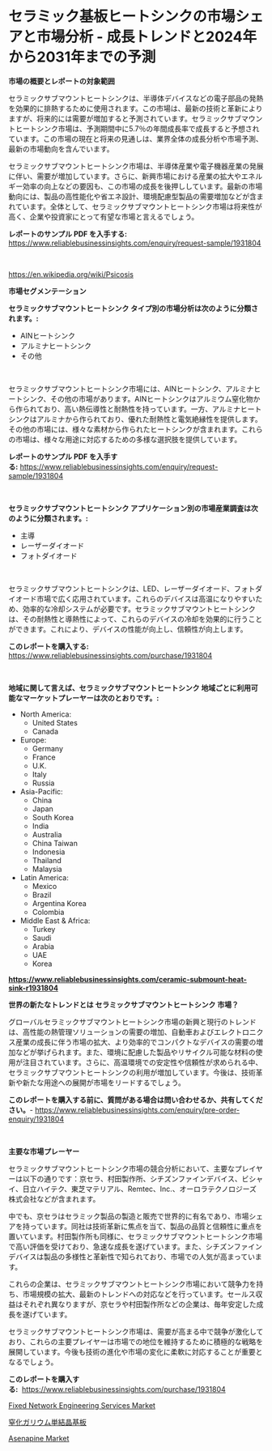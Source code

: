 <p><h1>セラミック基板ヒートシンクの市場シェアと市場分析 - 成長トレンドと2024年から2031年までの予測</h1></p><p><strong>市場の概要とレポートの対象範囲</strong></p>
<p><p>セラミックサブマウントヒートシンクは、半導体デバイスなどの電子部品の発熱を効果的に排熱するために使用されます。この市場は、最新の技術と革新によりますが、将来的には需要が増加すると予測されています。セラミックサブマウントヒートシンク市場は、予測期間中に5.7％の年間成長率で成長すると予想されています。この市場の現在と将来の見通しは、業界全体の成長分析や市場予測、最新の市場動向を含んでいます。</p><p>セラミックサブマウントヒートシンク市場は、半導体産業や電子機器産業の発展に伴い、需要が増加しています。さらに、新興市場における産業の拡大やエネルギー効率の向上などの要因も、この市場の成長を後押ししています。最新の市場動向には、製品の高性能化や省エネ設計、環境配慮型製品の需要増加などが含まれています。全体として、セラミックサブマウントヒートシンク市場は将来性が高く、企業や投資家にとって有望な市場と言えるでしょう。</p></p>
<p><strong>レポートのサンプル PDF を入手する:</strong> <a href="https://www.reliablebusinessinsights.com/enquiry/request-sample/1931804">https://www.reliablebusinessinsights.com/enquiry/request-sample/1931804</a></p>
<p>&nbsp;</p>
<p><a href="https://en.wikipedia.org/wiki/Psicosis">https://en.wikipedia.org/wiki/Psicosis</a></p>
<p><strong>市場セグメンテーション</strong></p>
<p><strong>セラミックサブマウントヒートシンク タイプ別の市場分析は次のように分類されます。:</strong></p>
<p><ul><li>AINヒートシンク</li><li>アルミナヒートシンク</li><li>その他</li></ul></p>
<p>&nbsp;</p>
<p><p>セラミックサブマウントヒートシンク市場には、AINヒートシンク、アルミナヒートシンク、その他の市場があります。AINヒートシンクはアルミウム窒化物から作られており、高い熱伝導性と耐熱性を持っています。一方、アルミナヒートシンクはアルミナから作られており、優れた耐熱性と電気絶縁性を提供します。その他の市場には、様々な素材から作られたヒートシンクが含まれます。これらの市場は、様々な用途に対応するための多様な選択肢を提供しています。</p></p>
<p><strong>レポートのサンプル PDF を入手する:</strong>&nbsp;<a href="https://www.reliablebusinessinsights.com/enquiry/request-sample/1931804">https://www.reliablebusinessinsights.com/enquiry/request-sample/1931804</a></p>
<p>&nbsp;</p>
<p><strong> セラミックサブマウントヒートシンク アプリケーション別の市場産業調査は次のように分類されます。:</strong></p>
<p><ul><li>主導</li><li>レーザーダイオード</li><li>フォトダイオード</li></ul></p>
<p>&nbsp;</p>
<p><p>セラミックサブマウントヒートシンクは、LED、レーザーダイオード、フォトダイオード市場で広く応用されています。これらのデバイスは高温になりやすいため、効率的な冷却システムが必要です。セラミックサブマウントヒートシンクは、その耐熱性と導熱性によって、これらのデバイスの冷却を効果的に行うことができます。これにより、デバイスの性能が向上し、信頼性が向上します。</p></p>
<p><strong>このレポートを購入する:</strong>&nbsp; <a href="https://www.reliablebusinessinsights.com/purchase/1931804">https://www.reliablebusinessinsights.com/purchase/1931804</a></p>
<p>&nbsp;</p>
<p><strong>地域に関して言えば、セラミックサブマウントヒートシンク 地域ごとに利用可能なマーケットプレーヤーは次のとおりです。:</strong></p>
<p><ul>
    <li>
        North America:
        <ul>
            <li>United States</li>
            <li>Canada</li>
        </ul>
    </li>
    <li>
        Europe:
        <ul>
            <li>Germany</li>
            <li>France</li>
            <li>U.K.</li>
            <li>Italy</li>
            <li>Russia</li>
        </ul>
    </li>
    <li>
        Asia-Pacific:
        <ul>
            <li>China</li>
            <li>Japan</li>
            <li>South Korea</li>
            <li>India</li>
            <li>Australia</li>
            <li>China Taiwan</li>
            <li>Indonesia</li>
            <li>Thailand</li>
            <li>Malaysia</li>
        </ul>
    </li>
    <li>
        Latin America:
        <ul>
            <li>Mexico</li>
            <li>Brazil</li>
            <li>Argentina Korea</li>
            <li>Colombia</li>
        </ul>
    </li>
    <li>
        Middle East & Africa:
        <ul>
            <li>Turkey</li>
            <li>Saudi</li>
            <li>Arabia</li>
            <li>UAE</li>
            <li>Korea</li>
        </ul>
    </li>
    </ul></p>
<p><strong><a href="https://www.reliablebusinessinsights.com/ceramic-submount-heat-sink-r1931804">https://www.reliablebusinessinsights.com/ceramic-submount-heat-sink-r1931804</a></strong>&nbsp;</p>
<p><strong>世界の新たなトレンドとは セラミックサブマウントヒートシンク 市場？</strong></p>
<p><p>グローバルセラミックサブマウントヒートシンク市場の新興と現行のトレンドは、高性能の熱管理ソリューションの需要の増加、自動車およびエレクトロニクス産業の成長に伴う市場の拡大、より効率的でコンパクトなデバイスの需要の増加などが挙げられます。また、環境に配慮した製品やリサイクル可能な材料の使用が注目されています。さらに、高温環境での安定性や信頼性が求められる中、セラミックサブマウントヒートシンクの利用が増加しています。今後は、技術革新や新たな用途への展開が市場をリードするでしょう。</p></p>
<p><strong>このレポートを購入する前に、質問がある場合は問い合わせるか、共有してください。</strong>- <a href="https://www.reliablebusinessinsights.com/enquiry/pre-order-enquiry/1931804">https://www.reliablebusinessinsights.com/enquiry/pre-order-enquiry/1931804</a></p>
<p>&nbsp;</p>
<p><strong>主要な市場プレーヤー</strong></p>
<p><p>セラミックサブマウントヒートシンク市場の競合分析において、主要なプレイヤーは以下の通りです：京セラ、村田製作所、シチズンファインデバイス、ビシャイ、日立ハイテク、東芝マテリアル、Remtec、Inc.、オーロラテクノロジーズ株式会社などが含まれます。</p><p>中でも、京セラはセラミック製品の製造と販売で世界的に有名であり、市場シェアを持っています。同社は技術革新に焦点を当て、製品の品質と信頼性に重点を置いています。村田製作所も同様に、セラミックサブマウントヒートシンク市場で高い評価を受けており、急速な成長を遂げています。また、シチズンファインデバイスは製品の多様性と革新性で知られており、市場での人気が高まっています。</p><p>これらの企業は、セラミックサブマウントヒートシンク市場において競争力を持ち、市場規模の拡大、最新のトレンドへの対応などを行っています。セールス収益はそれぞれ異なりますが、京セラや村田製作所などの企業は、毎年安定した成長を遂げています。</p><p>セラミックサブマウントヒートシンク市場は、需要が高まる中で競争が激化しており、これらの主要プレイヤーは市場での地位を維持するために積極的な戦略を展開しています。今後も技術の進化や市場の変化に柔軟に対応することが重要となるでしょう。</p></p>
<p><strong>このレポートを購入する:</strong>&nbsp;&nbsp;<a href="https://www.reliablebusinessinsights.com/purchase/1931804">https://www.reliablebusinessinsights.com/purchase/1931804</a></p>
<p><p><a href="https://view.publitas.com/reportprime-1/fixed-network-engineering-services-industry-analysis-report-its-market-size-growing-with-a-cagr-of-10-9-by-applications-types-and-region-forecasted-for-period-from-2024-to-2031/">Fixed Network Engineering Services Market</a></p><p><a href="https://github.com/DanykaKilback/Market-Research-Report-List-2/blob/main/9992615122749.md">窒化ガリウム単結晶基板</a></p><p><a href="https://medium.com/@jayrussel94/global-asenapine-market-exploring-market-share-market-trends-and-future-growth-1b10ecbe3a34">Asenapine Market</a></p></p>